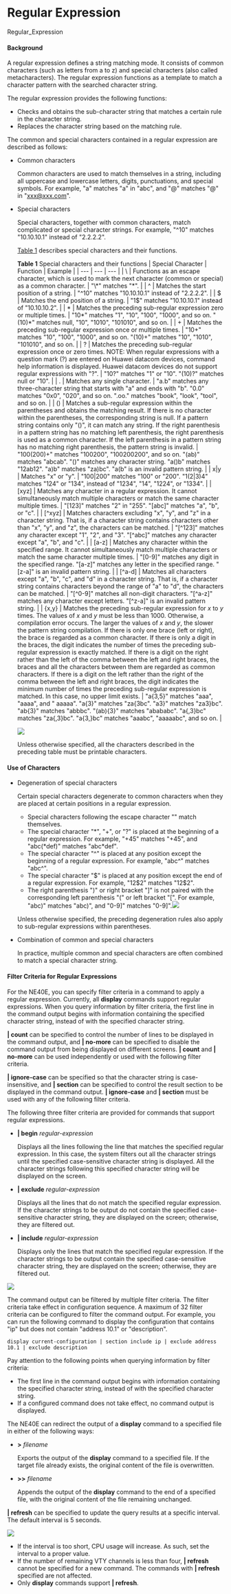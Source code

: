 Regular Expression
==================

Regular_Expression

#### Background

A regular expression defines a string matching mode. It consists of common characters (such as letters from a to z) and special characters (also called metacharacters). The regular expression functions as a template to match a character pattern with the searched character string.

The regular expression provides the following functions:

* Checks and obtains the sub-character string that matches a certain rule in the character string.
* Replaces the character string based on the matching rule.

The common and special characters contained in a regular expression are described as follows:

* Common characters
  
  Common characters are used to match themselves in a string, including all uppercase and lowercase letters, digits, punctuations, and special symbols. For example, "a" matches "a" in "abc", and "@" matches "@" in "xxx@xxx.com".
* Special characters
  
  Special characters, together with common characters, match complicated or special character strings. For example, "^10" matches "10.10.10.1" instead of "2.2.2.2".
  
  [Table 1](#EN-US_CONCEPT_0000001411303466__tab_dc_vrp_cli_cfg_001302) describes special characters and their functions.
  
  **Table 1** Special characters and their functions
  | Special Character | Function | Example |
  | --- | --- | --- |
  | \ | Functions as an escape character, which is used to mark the next character (common or special) as a common character. | "\\*" matches "\*". |
  | ^ | Matches the start position of a string. | "^10" matches "10.10.10.1" instead of "2.2.2.2". |
  | $ | Matches the end position of a string. | "1$" matches "10.10.10.1" instead of "10.10.10.2". |
  | \* | Matches the preceding sub-regular expression zero or multiple times. | "10\*" matches "1", "10", "100", "1000", and so on.  "(10)\*" matches null, "10", "1010", "101010", and so on. |
  | + | Matches the preceding sub-regular expression once or multiple times. | "10+" matches "10", "100", "1000", and so on.  "(10)+" matches "10", "1010", "101010", and so on. |
  | ? | Matches the preceding sub-regular expression once or zero times.  NOTE:  When regular expressions with a question mark (?) are entered on Huawei datacom devices, command help information is displayed. Huawei datacom devices do not support regular expressions with "?". | "10?" matches "1" or "10".  "(10)?" matches null or "10". |
  | . | Matches any single character. | "a.b" matches any three-character string that starts with "a" and ends with "b".  "0.0" matches "0x0", "020", and so on.  ".oo." matches "book", "look", "tool", and so on. |
  | () | Matches a sub-regular expression within the parentheses and obtains the matching result.  If there is no character within the parentheses, the corresponding string is null.  If a pattern string contains only "()", it can match any string.  If the right parenthesis in a pattern string has no matching left parenthesis, the right parenthesis is used as a common character.  If the left parenthesis in a pattern string has no matching right parenthesis, the pattern string is invalid. | "100(200)+" matches "100200", "100200200", and so on.  "(ab)" matches "abcab".  "()" matches any character string.  "a()b" matches "12ab12".  "a)b" matches "za)bc".  "a(b" is an invalid pattern string. |
  | x|y | Matches "x" or "y". | "100|200" matches "100" or "200".  "1(2|3)4" matches "124" or "134", instead of "1234", "14", "1224", or "1334". |
  | [xyz] | Matches any character in a regular expression. It cannot simultaneously match multiple characters or match the same character multiple times. | "[123]" matches "2" in "255".  "[abc]" matches "a", "b", or "c". |
  | [^xyz] | Matches characters excluding "x", "y", and "z" in a character string. That is, if a character string contains characters other than "x", "y", and "z", the characters can be matched. | "[^123]" matches any character except "1", "2", and "3".  "[^abc]" matches any character except "a", "b", and "c". |
  | [a-z] | Matches any character within the specified range. It cannot simultaneously match multiple characters or match the same character multiple times. | "[0-9]" matches any digit in the specified range.  "[a-z]" matches any letter in the specified range.  "[z-a]" is an invalid pattern string. |
  | [^a-d] | Matches all characters except "a", "b", "c", and "d" in a character string. That is, if a character string contains characters beyond the range of "a" to "d", the characters can be matched. | "[^0-9]" matches all non-digit characters.  "[^a-z]" matches any character except letters.  "[^z-a]" is an invalid pattern string. |
  | {x,y} | Matches the preceding sub-regular expression for *x* to *y* times. The values of *x* and *y* must be less than 1000. Otherwise, a compilation error occurs. The larger the values of *x* and *y*, the slower the pattern string compilation.  If there is only one brace (left or right), the brace is regarded as a common character.  If there is only a digit in the braces, the digit indicates the number of times the preceding sub-regular expression is exactly matched.  If there is a digit on the right rather than the left of the comma between the left and right braces, the braces and all the characters between them are regarded as common characters.  If there is a digit on the left rather than the right of the comma between the left and right braces, the digit indicates the minimum number of times the preceding sub-regular expression is matched. In this case, no upper limit exists. | "a{3,5}" matches "aaa", "aaaa", and " aaaaa".  "a{3}" matches "za{3bc".  "a3}" matches "za3}bc".  "ab{3}" matches "abbbc".  "(ab){3}" matches "abababc".  "a{,3}bc" matches "za{,3}bc".  "a{3,}bc" matches "aaabc", "aaaaabc", and so on. |
  
  
  ![](../../../../public_sys-resources/note_3.0-en-us.png) 
  
  Unless otherwise specified, all the characters described in the preceding table must be printable characters.

#### Use of Characters

* Degeneration of special characters
  
  Certain special characters degenerate to common characters when they are placed at certain positions in a regular expression.
  
  + Special characters following the escape character "\" match themselves.
  + The special character "\*", "+", or "?" is placed at the beginning of a regular expression. For example, "+45" matches "+45", and "abc(\*def)" matches "abc\*def".
  + The special character "^" is placed at any position except the beginning of a regular expression. For example, "abc^" matches "abc^".
  + The special character "$" is placed at any position except the end of a regular expression. For example, "12$2" matches "12$2".
  + The right parenthesis ")" or right bracket "]" is not paired with the corresponding left parenthesis "(" or left bracket "[". For example, "abc)" matches "abc)", and "0-9]" matches "0-9]".![](../../../../public_sys-resources/note_3.0-en-us.png) 
  
  Unless otherwise specified, the preceding degeneration rules also apply to sub-regular expressions within parentheses.
* Combination of common and special characters
  
  In practice, multiple common and special characters are often combined to match a special character string.

#### Filter Criteria for Regular Expressions

For the NE40E, you can specify filter criteria in a command to apply a regular expression. Currently, all **display** commands support regular expressions. When you query information by filter criteria, the first line in the command output begins with information containing the specified character string, instead of with the specified character string.

**| count** can be specified to control the number of lines to be displayed in the command output, and **| no-more** can be specified to disable the command output from being displayed on different screens. **| count** and **| no-more** can be used independently or used with the following filter criteria.

**| ignore-case** can be specified so that the character string is case-insensitive, and **| section** can be specified to control the result section to be displayed in the command output. **| ignore-case** and **| section** must be used with any of the following filter criteria.

The following three filter criteria are provided for commands that support regular expressions.

* **| begin** *regular-expression*
  
  Displays all the lines following the line that matches the specified regular expression. In this case, the system filters out all the character strings until the specified case-sensitive character string is displayed. All the character strings following this specified character string will be displayed on the screen.
* **| exclude** *regular-expression*
  
  Displays all the lines that do not match the specified regular expression. If the character strings to be output do not contain the specified case-sensitive character string, they are displayed on the screen; otherwise, they are filtered out.
* **| include** *regular-expression*
  
  Displays only the lines that match the specified regular expression. If the character strings to be output contain the specified case-sensitive character string, they are displayed on the screen; otherwise, they are filtered out.

![](../../../../public_sys-resources/note_3.0-en-us.png) 

The command output can be filtered by multiple filter criteria. The filter criteria take effect in configuration sequence. A maximum of 32 filter criteria can be configured to filter the command output. For example, you can run the following command to display the configuration that contains "ip" but does not contain "address 10.1" or "description".

```
display current-configuration | section include ip | exclude address 10.1 | exclude description
```

Pay attention to the following points when querying information by filter criteria:

* The first line in the command output begins with information containing the specified character string, instead of with the specified character string.
* If a configured command does not take effect, no command output is displayed.

The NE40E can redirect the output of a **display** command to a specified file in either of the following ways:

* **>** *filename*
  
  Exports the output of the **display** command to a specified file. If the target file already exists, the original content of the file is overwritten.
* **>>** *filename*
  
  Appends the output of the **display** command to the end of a specified file, with the original content of the file remaining unchanged.

**| refresh** can be specified to update the query results at a specific interval. The default interval is 5 seconds.

![](../../../../public_sys-resources/note_3.0-en-us.png) 

* If the interval is too short, CPU usage will increase. As such, set the interval to a proper value.
* If the number of remaining VTY channels is less than four, **| refresh** cannot be specified for a new command. The commands with **| refresh** specified are not affected.
* Only **display** commands support **| refresh**.